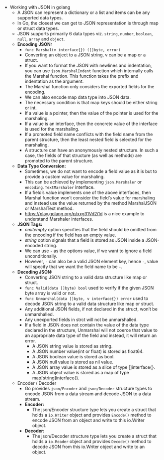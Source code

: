 - Working with JSON in golang
  - A JSON can represent a dictionary or a list and items can be any supported data types.
  - In Go, the closest we can get to JSON representation is through map or struct data types.
  - JSON supports primarily 6 data types viz. `string`, `number`, `boolean`, `null`, `array` and `object`.
  - **Encoding JSON:**
    - `func Marshal(v interface{}) ([]byte, error)`
    - Converting an object to a JSON string, v can be a map or a struct.
    - If you want to format the JSON with newlines and indentation, you can use `json.MarshalIndent` function which internally calls the Marshal function. This function takes the prefix and indentation as the argument.
    - The Marshal function only considers the exported fields for the encoding.
    - We can also encode map data type into JSON data.
    - The necessary condition is that map keys should be either string or int.
    - If a value is a pointer, then the value of the pointer is used for the marshaling.
    - If a value is an interface, then the concrete value of the interface is used for the marshaling.
    - If a promoted field name conflicts with the field name from the parent structure, then the least nested field is selected for the marshaling.
    - A structure can have an anonymously nested structure. In such a case, the fields of that structure (as well as methods) are promoted to the parent structure.
  - **Data Type Conversion:**
    - Sometimes, we do not want to encode a field value as it is but to provide a custom value for marshaling. 
    - This can be achieved by implementing `json.Marshaler` or `encoding.TextMarshaler` interface.
    - If a field’s value implements one of the above interfaces, then Marshal function won’t consider the field’s value for marshaling and instead use the value returned by the method MarshalJSON or MarshalText method.
    - https://play.golang.org/p/xxg31Vd2i1d is a nice example to understand Marshaler interfaces.
  - **JSON Tags:**
    - *omitempty* option specifies that the field should be omitted from the encoding if the field has an empty value.
    - *string* option signals that a field is stored as JSON inside a JSON-encoded string.
    - We can use `-` as the options value, if we want to ignore a field unconditionally.
    - However, `-` can also be a valid JSON element key, hence `-`, value will specify that we want the field name to be `-`.
  - **Decoding JSON:**
    - Converting JSON string to a valid data structure like map or struct.
    - `func Valid(data []byte) bool` used to verify if the given JSON byte array is valid or not.
    - `func Unmarshal(data []byte, v interface{}) error` used to decode JSON string to a valid data structure like map or struct.
    - Any additional JSON fields, if not declared in the struct, won’t be unmarshalled.
    - Any unexported fields in strct will not be unmarshalled.
    - If a field in JSON does not contain the value of the data type declared in the structure, Unmarshal will not coerce that value to an appropriate data type of the field and instead, it will return an error.
      - A JSON string value is stored as string.
      - A JSON number value(int or float) is stored as float64.
      - A JSON boolean value is stored as bool.
      - A JSON null value is stored as nil value.
      - A JSON array value is stored as a slice of type []interface{}.
      - A JSON object value is stored as a map of type map[string]interface{}.
  - Encoder / Decoder
    - Go provides `json/Encoder` and `json/Decoder` structure types to encode JSON from a data stream and decode JSON to a data stream. 
    - **Encoder:**
      - The json/Encoder structure type lets you create a struct that holds a `io.Writer` object and provides `Encode()` method to encode JSON from an object and write to this io.Writer object.
    - **Decoder:**
      - The json/Decoder structure type lets you create a struct that holds a `io.Reader` object and provides `Decode()` method to decode JSON from this io.Writer object and write to an object.
